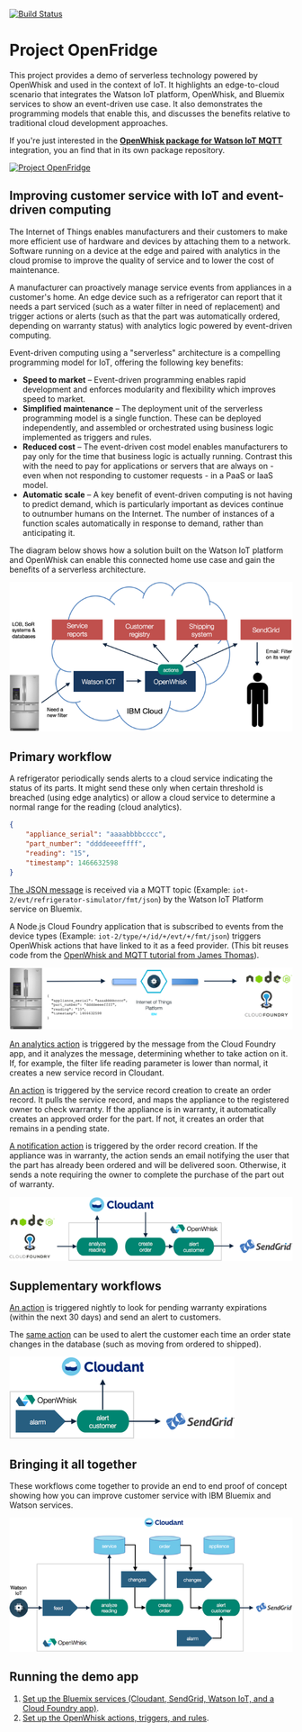 [![Build Status](https://travis-ci.org/krook/openfridge.svg?branch=master)](https://travis-ci.org/krook/openfridge)

# Project OpenFridge

This project provides a demo of serverless technology powered by OpenWhisk and used in the context of IoT. It highlights an edge-to-cloud scenario that integrates the Watson IoT platform, OpenWhisk, and Bluemix services to show an event-driven use case. It also demonstrates the programming models that enable this, and discusses the benefits relative to traditional cloud development approaches.

If you're just interested in the **[OpenWhisk package for Watson IoT MQTT](https://github.com/krook/openwhisk-package-mqtt-watson)** integration, you an find that in its own package repository.

[![Project OpenFridge](https://img.youtube.com/vi/0Sl4rWZYo8w/0.jpg)](https://www.youtube.com/watch?v=0Sl4rWZYo8w)

## Improving customer service with IoT and event-driven computing

The Internet of Things enables manufacturers and their customers to make more efficient use of hardware and devices by attaching them to a network. Software running on a device at the edge and paired with analytics in the cloud promise to improve the quality of service and to lower the cost of maintenance.

A manufacturer can proactively manage service events from appliances in a customer's home. An edge device such as a refrigerator can report that it needs a part serviced (such as a water filter in need of replacement) and trigger actions or alerts (such as that the part was automatically ordered, depending on warranty status) with analytics logic powered by event-driven computing.

Event-driven computing using a "serverless" architecture is a compelling programming model for IoT, offering the following key benefits:

- **Speed to market** – Event-driven programming enables rapid development and enforces modularity and flexibility which improves speed to market.
- **Simplified maintenance** – The deployment unit of the serverless programming model is a single function. These can be deployed independently, and assembled or orchestrated using business logic implemented as triggers and rules.
- **Reduced cost** – The event-driven cost model enables manufacturers to pay only for the time that business logic is actually running. Contrast this with the need to pay for applications or servers that are always on - even when not responding to customer requests - in a PaaS or IaaS model.
- **Automatic scale** – A key benefit of event-driven computing is not having to predict demand, which is particularly important as devices continue to outnumber humans on the Internet. The number of instances of a function scales automatically in response to demand, rather than anticipating it.

The diagram below shows how a solution built on the Watson IoT platform and OpenWhisk can enable this connected home use case and gain the benefits of a serverless architecture.

![High level diagram](docs/overview.png)

## Primary workflow

A refrigerator periodically sends alerts to a cloud service indicating the status of its parts. It might send these only when certain threshold is breached (using edge analytics) or allow a cloud service to determine a normal range for the reading (cloud analytics).

```json
{
    "appliance_serial": "aaaabbbbcccc",
    "part_number": "ddddeeeeffff",
    "reading": "15",
    "timestamp": 1466632598
}
```

[The JSON message](docs/sample-messages.txt) is received via a MQTT topic (Example: `iot-2/evt/refrigerator-simulator/fmt/json`) by the Watson IoT Platform service on Bluemix.

A Node.js Cloud Foundry application that is subscribed to events from the device types (Example: `iot-2/type/+/id/+/evt/+/fmt/json`) triggers OpenWhisk actions that have linked to it as a feed provider. (This bit reuses code from the [OpenWhisk and MQTT tutorial from James Thomas](http://jamesthom.as/blog/2016/06/15/openwhisk-and-mqtt/)).

![Primary workflow 1](docs/primary-workflow-1.png)

[An analytics action](actions/analyze-service-event.js) is triggered by the message from the Cloud Foundry app, and it analyzes the message, determining whether to take action on it. If, for example, the filter life reading parameter is lower than normal, it creates a new service record in Cloudant.

[An action](actions/create-order-event.js) is triggered by the service record creation to create an order record. It pulls the service record, and maps the appliance to the registered owner to check warranty. If the appliance is in warranty, it automatically creates an approved order for the part. If not, it creates an order that remains in a pending state.

[A notification action](actions/alert-customer-event.js) is triggered by the order record creation. If the appliance was in warranty, the action sends an email notifying the user that the part has already been ordered and will be delivered soon. Otherwise, it sends a note requiring the owner to complete the purchase of the part out of warranty.

![Primary workflow 2](docs/primary-workflow-2.png)

## Supplementary workflows

[An action](actions/alert-customer-event.js) is triggered nightly to look for pending warranty expirations (within the next 30 days) and send an alert to customers.

The [same action](actions/alert-customer-event.js) can be used to alert the customer each time an order state changes in the database (such as moving from ordered to shipped).

![Supplementary workflows](docs/supplementary-workflows.png)

## Bringing it all together

These workflows come together to provide an end to end proof of concept showing how you can improve customer service with IBM Bluemix and Watson services.

![Triggers and actions](docs/actions-triggers.png)

## Running the demo app

1. [Set up the Bluemix services (Cloudant, SendGrid, Watson IoT, and a Cloud Foundry app)](docs/BLUEMIX.md).
2. [Set up the OpenWhisk actions, triggers, and rules](docs/OPENWHISK.md).
